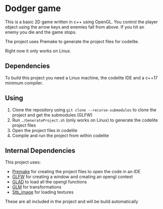 # Dodger game
This is a basic 2D game written in c++ using OpenGL. You control the player object using the arrow keys and enemies fall from above. If you hit an enemy you die and
the game stops. 

The project uses Premake to generate the project files for codelite.

Right now it only works on Linux.

## Dependencies
To build this project you need a Linux machine, the codelite IDE and a c++17 minimum compiler.

## Using
1. Clone the repository using `git clone --recurse-submodules` to clone the project and get the submodules (GLFW)
2. Run `./GenerateProject.sh` (only works on Linux) to generate the codelite project files
3. Open the project files in codelite
4. Compile and run the project from within codelite

## Internal Dependencies
This project uses:
  - [Premake](https://github.com/premake/premake-core "Premake github") for creating the project files to open the code in an IDE
  - [GLFW](https://www.glfw.org/ "GLFW") for creating a window and creating an opengl context
  - [GLAD](https://github.com/Dav1dde/glad "GLAD github") to load all the opengl functions
  - [GLM](https://glm.g-truc.net/0.9.9/index.html "GLM") for transformations
  - [Stb_image](https://github.com/nothings/stb "stb github") for loading textures
  
These are all included in the project and will be build automatically
